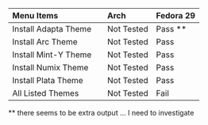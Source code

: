 | Menu Items           |   | Arch       | Fedora 29 |
|:---------------------|:--|:-----------|-----------|
| Install Adapta Theme |   | Not Tested | Pass **     |
| Install Arc Theme    |   | Not Tested | Pass      |
| Install Mint-Y Theme |   | Not Tested | Pass      |
| Install Numix Theme  |   | Not Tested | Pass      |
| Install Plata Theme  |   | Not Tested | Pass      |
| All Listed Themes    |   | Not Tested | Fail      |


** there seems to be extra output ... I need to investigate 